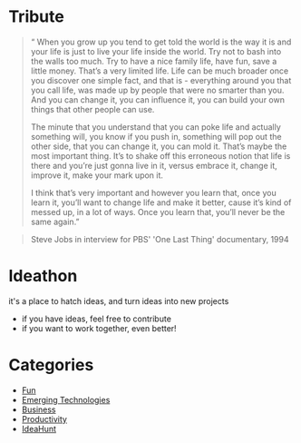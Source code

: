 Tribute
====

>	“	When you grow up you tend to get told the world is the way it is and your life is just to live your life inside the world. Try not to bash into the walls too much. Try to have a nice family life, have fun, save a little money.
>	That’s a very limited life. Life can be much broader once you discover one simple fact, and that is - everything around you that you call life, was made up by people that were no smarter than you. And you can change it, you can influence it, you can build your own things that other people can use.
>	
>	The minute that you understand that you can poke life and actually something will, you know if you push in, something will pop out the other side, that you can change it, you can mold it. That’s maybe the most important thing. It’s to shake off this erroneous notion that life is there and you’re just gonna live in it, versus embrace it, change it, improve it, make your mark upon it.
>	
>	I think that’s very important and however you learn that, once you learn it, you’ll want to change life and make it better, cause it’s kind of messed up, in a lot of ways. Once you learn that, you’ll never be the same again.”

>	Steve Jobs in interview for PBS' 'One Last Thing' documentary, 1994

Ideathon
====

it's a place to hatch ideas, and turn ideas into new projects

*   if you have ideas, feel free to contribute
*   if you want to work together, even better!

Categories
====
*	[Fun](Fun.md)
*	[Emerging Technologies](Emerging.md)
*	[Business](Business.md)
*	[Productivity](Productivity.md)
*	[IdeaHunt](IdeaHunt.md)